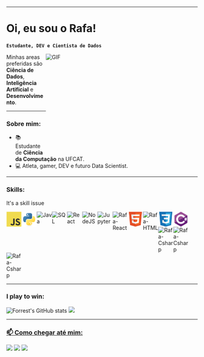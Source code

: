 
---

#  Oi, eu sou o Rafa!   
**`Estudante, DEV e Cientista de Dados`**

<img align="right" alt="GIF" src="https://media1.tenor.com/m/IvF97PYkx4cAAAAd/ponste20.gif" alt="ezgif 6 14617502c1" border="0" width="400" height="256" />


Minhas areas preferidas são **Ciência de Dados**, **Inteligência Artificial** e **Desenvolvimento**.

---

### Sobre mim:
- 📚 Estudante de **Ciência da Computação** na UFCAT.
- 💻 Atleta, gamer, DEV e futuro Data Scientist.


---

### Skills:
<p align="left">It's a skill issue</p>

<div>
  <img align="left" alt="JS" width="40" src="https://raw.githubusercontent.com/devicons/devicon/master/icons/javascript/javascript-original.svg"/>
  <img align="left" alt="Python" width="40" src="https://raw.githubusercontent.com/devicons/devicon/master/icons/python/python-original.svg"/>
  <img align="left" alt="Java" width="40" src="https://cdn.jsdelivr.net/gh/devicons/devicon/icons/java/java-original.svg"/>
  <img align="left" alt="SQL" width="40" src="https://cdn.jsdelivr.net/gh/devicons/devicon/icons/postgresql/postgresql-original-wordmark.svg"/>
  <img align="left" alt="React" width="40" src="https://cdn.jsdelivr.net/gh/devicons/devicon/icons/react/react-original.svg"/>
  <img align="left" alt="NodeJS" width="40" src="https://cdn.jsdelivr.net/gh/devicons/devicon/icons/nodejs/nodejs-original.svg"/>
  <img align="left" alt="Jupyter" width="40" src="https://cdn.jsdelivr.net/gh/devicons/devicon/icons/jupyter/jupyter-original.svg"/>
 <img align="left" alt="Rafa-React" width="40"  src="https://cdn.jsdelivr.net/gh/devicons/devicon/icons/c/c-original.svg" />
 <img align="left" alt="Rafa-HTML"   width="40" src="https://raw.githubusercontent.com/devicons/devicon/master/icons/html5/html5-original.svg">
<img align="left" alt="Rafa-HTML" width="40"  src="https://cdn.jsdelivr.net/gh/devicons/devicon/icons/vuejs/vuejs-original.svg" />     
 <img align="left" alt="Rafa-CSS" width="40"  src="https://raw.githubusercontent.com/devicons/devicon/master/icons/css3/css3-original.svg">
 <img align="left" alt="Rafa-Csharp" width="40" src="https://raw.githubusercontent.com/devicons/devicon/master/icons/csharp/csharp-original.svg">
 <img align="left" alt="Rafa-Csharp" width="40" src="https://cdn.jsdelivr.net/gh/devicons/devicon/icons/figma/figma-original.svg" />
 <img align="left" alt="Rafa-Csharp" width="40" src="https://cdn.jsdelivr.net/gh/devicons/devicon/icons/java/java-plain.svg" />
 <img align="left" alt="Rafa-Csharp" width="40" src="https://cdn.jsdelivr.net/gh/devicons/devicon/icons/arduino/arduino-original.svg" />

</div>
<br clear="left">

---

### I play to win:

![Forrest's GitHub stats](https://github-readme-stats.vercel.app/api?username=rafnaves&show_icons=true&theme=cobalt)
 <a href="https://github.com/rafnaves">
 <img src="https://github-readme-stats.vercel.app/api/top-langs/?username=rafnaves&layout=compact&langs_count=7&theme=github_dark"/>

---

### 📫 Como chegar até mim:
<div>
<a href="https://instagram.com/rafnaves" target="_blank"><img src="https://img.shields.io/badge/-Instagram-%23E4405F?style=for-the-badge&logo=instagram&logoColor=white" target="_blank"></a>
<a href = "mailto:rafaelnavesdev@gmail.com"><img src="https://img.shields.io/badge/-Gmail-%23333?style=for-the-badge&logo=gmail&logoColor=white" target="_blank"></a>
<a href="https://www.linkedin.com/in/rafaella-ballerini-45875016a" target="_blank"><img src="https://img.shields.io/badge/-LinkedIn-%230077B5?style=for-the-badge&logo=linkedin&logoColor=white" target="_blank"></a> 
</div>


